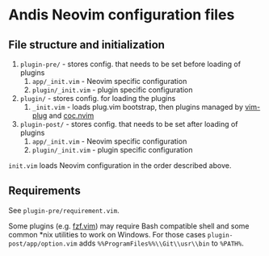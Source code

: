 # Andis Neovim configuration files

## File structure and initialization

1. `plugin-pre/` - stores config. that needs to be set before loading of plugins
   1. `app/_init.vim` - Neovim specific configuration
   1. `plugin/_init.vim` - plugin specific configuration
1. `plugin/` - stores config. for loading the plugins
   1. `_init.vim` - loads plug.vim bootstrap, then plugins managed by [vim-plug](https://github.com/junegunn/vim-plug) and [coc.nvim](https://github.com/neoclide/coc.nvim)
1. `plugin-post/` - stores config. that needs to be set after loading of plugins
   1. `app/_init.vim` - Neovim specific configuration
   1. `plugin/_init.vim` - plugin specific configuration

`init.vim` loads Neovim configuration in the order described above.

## Requirements

See `plugin-pre/requirement.vim`.

Some plugins (e.g. [fzf.vim](https://github.com/junegunn/fzf.vim)) may require Bash compatible shell and some common *nix utilities to work on Windows. For those cases `plugin-post/app/option.vim` adds `%%ProgramFiles%%\\Git\\usr\\bin` to `%PATH%`.
